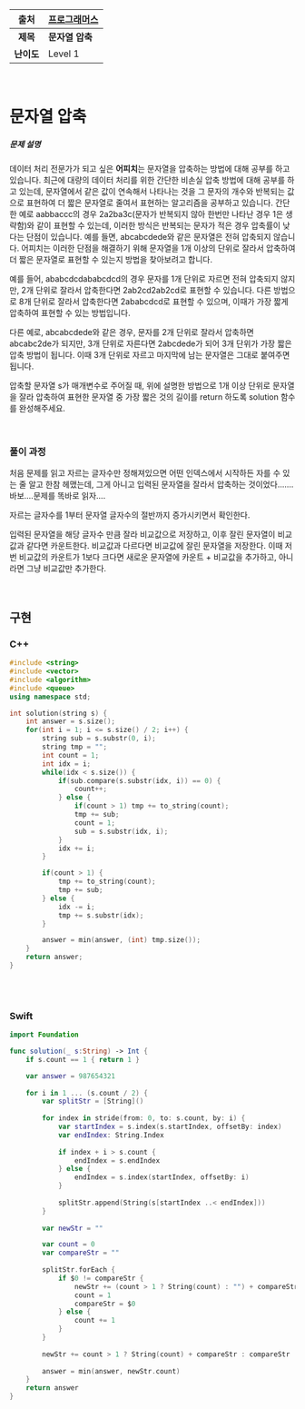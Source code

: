 |    출처    | [프로그래머스](https://programmers.co.kr/learn/courses/30/lessons/60057) |
| :--------: | ------------------------------------------------------------ |
|  **제목**  | **문자열 압축**                                              |
| **난이도** | Level 1                                                      |

<br />

# 문자열 압축

##### 문제 설명

데이터 처리 전문가가 되고 싶은 **어피치**는 문자열을 압축하는 방법에 대해 공부를 하고 있습니다. 최근에 대량의 데이터 처리를 위한 간단한 비손실 압축 방법에 대해 공부를 하고 있는데, 문자열에서 같은 값이 연속해서 나타나는 것을 그 문자의 개수와 반복되는 값으로 표현하여 더 짧은 문자열로 줄여서 표현하는 알고리즘을 공부하고 있습니다.
간단한 예로 aabbaccc의 경우 2a2ba3c(문자가 반복되지 않아 한번만 나타난 경우 1은 생략함)와 같이 표현할 수 있는데, 이러한 방식은 반복되는 문자가 적은 경우 압축률이 낮다는 단점이 있습니다. 예를 들면, abcabcdede와 같은 문자열은 전혀 압축되지 않습니다. 어피치는 이러한 단점을 해결하기 위해 문자열을 1개 이상의 단위로 잘라서 압축하여 더 짧은 문자열로 표현할 수 있는지 방법을 찾아보려고 합니다.

예를 들어, ababcdcdababcdcd의 경우 문자를 1개 단위로 자르면 전혀 압축되지 않지만, 2개 단위로 잘라서 압축한다면 2ab2cd2ab2cd로 표현할 수 있습니다. 다른 방법으로 8개 단위로 잘라서 압축한다면 2ababcdcd로 표현할 수 있으며, 이때가 가장 짧게 압축하여 표현할 수 있는 방법입니다.

다른 예로, abcabcdede와 같은 경우, 문자를 2개 단위로 잘라서 압축하면 abcabc2de가 되지만, 3개 단위로 자른다면 2abcdede가 되어 3개 단위가 가장 짧은 압축 방법이 됩니다. 이때 3개 단위로 자르고 마지막에 남는 문자열은 그대로 붙여주면 됩니다.

압축할 문자열 s가 매개변수로 주어질 때, 위에 설명한 방법으로 1개 이상 단위로 문자열을 잘라 압축하여 표현한 문자열 중 가장 짧은 것의 길이를 return 하도록 solution 함수를 완성해주세요.

<br />

### 풀이 과정

처음 문제를 읽고 자르는 글자수만 정해져있으면 어떤 인덱스에서 시작하든 자를 수 있는 줄 알고 한참 헤맸는데, 그게 아니고 입력된 문자열을 잘라서 압축하는 것이었다.......바보....문제를 똑바로 읽자....

자르는 글자수를 1부터 문자열 글자수의 절반까지 증가시키면서 확인한다.

입력된 문자열을 해당 글자수 만큼 잘라 비교값으로 저장하고, 이후 잘린 문자열이 비교값과 같다면 카운트한다. 비교값과 다르다면 비교값에 잘린 문자열을 저장한다. 이때 저번 비교값의 카운트가 1보다 크다면 새로운 문자열에 카운트 + 비교값을 추가하고, 아니라면 그냥 비교값만 추가한다.

<br />

## 구현

### C++

```c++
#include <string>
#include <vector>
#include <algorithm>
#include <queue>
using namespace std;

int solution(string s) {
    int answer = s.size();
    for(int i = 1; i <= s.size() / 2; i++) {
        string sub = s.substr(0, i);
        string tmp = "";
        int count = 1;
        int idx = i;
        while(idx < s.size()) {
            if(sub.compare(s.substr(idx, i)) == 0) {
                count++;
            } else {
                if(count > 1) tmp += to_string(count);
                tmp += sub;
                count = 1;
                sub = s.substr(idx, i);
            }
            idx += i;
        }

        if(count > 1) {
            tmp += to_string(count);
            tmp += sub;
        } else {
            idx -= i;
            tmp += s.substr(idx);
        }

        answer = min(answer, (int) tmp.size());
    }
    return answer;
}
```

<br />

<br />

### Swift

```swift
import Foundation

func solution(_ s:String) -> Int {
    if s.count == 1 { return 1 }

    var answer = 987654321
    
    for i in 1 ... (s.count / 2) {
        var splitStr = [String]()
        
        for index in stride(from: 0, to: s.count, by: i) {
            var startIndex = s.index(s.startIndex, offsetBy: index)
            var endIndex: String.Index
            
            if index + i > s.count {
                endIndex = s.endIndex
            } else {
                endIndex = s.index(startIndex, offsetBy: i)
            }
            
            splitStr.append(String(s[startIndex ..< endIndex]))
        }
        
        var newStr = ""

        var count = 0
        var compareStr = ""
        
        splitStr.forEach {
            if $0 != compareStr {
                newStr += (count > 1 ? String(count) : "") + compareStr
                count = 1
                compareStr = $0
            } else {
                count += 1
            }
        }
        
        newStr += count > 1 ? String(count) + compareStr : compareStr
        
        answer = min(answer, newStr.count)
    }
    return answer
}
```

